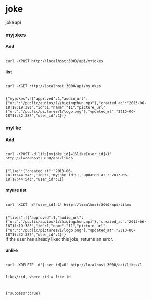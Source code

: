 joke
====

joke  api

<h3>myjokes</h3>

<h4>Add</h4>
<code>
curl -XPOST http://localhost:3000/api/myjokes
</code>

<h4>list</h4>
<code>
curl -XGET http://localhost:3000/api/myjokes

{"myjokes":[{"approved":1,"audio_url":{"url":"/public/audios/1/zhiqingchun.mp3"},"created_at":"2013-06-18T16:19:38Z","id":1,"name":"11","picture_url":{"url":"/public/pictures/1/logo.png"},"updated_at":"2013-06-18T16:32:38Z","user_id":1}]}
</code>


<h3>mylike</h3>

<h4>Add</h4>
<code>
curl -XPOST -d'like[myjoke_id]=1&like[user_id]=1' http://localhost:3000/api/likes

{"like":{"created_at":"2013-06-18T16:44:54Z","id":1,"myjoke_id":1,"updated_at":"2013-06-18T16:44:54Z","user_id":1}}
</code>

<h4>mylike list </h4>
<code>
curl -XGET -d'[user_id]=1' http://localhost:3000/api/likes

{"likes":[{"approved":1,"audio_url":{"url":"/public/audios/1/zhiqingchun.mp3"},"created_at":"2013-06-18T16:19:38Z","id":1,"name":"11","picture_url":{"url":"/public/pictures/1/logo.png"},"updated_at":"2013-06-18T16:32:38Z","user_id":1}]}
</code>
If the user has already liked this joke, returns an error.

<h4>unlike </h4>
<code>
curl -XDELETE -d'[user_id]=6' http://localhost:3000/api/likes/1

likes/:id, where :id = like id

{"success":true}
</code>
